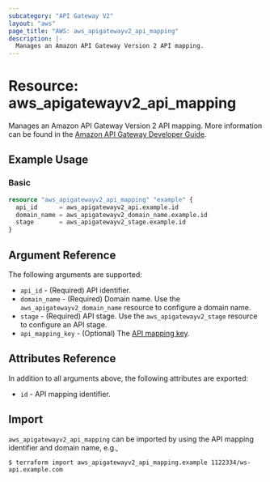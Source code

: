 ```yaml
---
subcategory: "API Gateway V2"
layout: "aws"
page_title: "AWS: aws_apigatewayv2_api_mapping"
description: |-
  Manages an Amazon API Gateway Version 2 API mapping.
---
```


# Resource: aws_apigatewayv2_api_mapping

Manages an Amazon API Gateway Version 2 API mapping.
More information can be found in the [Amazon API Gateway Developer Guide](https://docs.aws.amazon.com/apigateway/latest/developerguide/how-to-custom-domains.html).

## Example Usage

### Basic

```terraform
resource "aws_apigatewayv2_api_mapping" "example" {
  api_id      = aws_apigatewayv2_api.example.id
  domain_name = aws_apigatewayv2_domain_name.example.id
  stage       = aws_apigatewayv2_stage.example.id
}
```

## Argument Reference

The following arguments are supported:

* `api_id` - (Required) API identifier.
* `domain_name` - (Required) Domain name. Use the `aws_apigatewayv2_domain_name` resource to configure a domain name.
* `stage` - (Required) API stage. Use the `aws_apigatewayv2_stage` resource to configure an API stage.
* `api_mapping_key` - (Optional) The [API mapping key](https://docs.aws.amazon.com/apigateway/latest/developerguide/apigateway-websocket-api-mapping-template-reference.html).

## Attributes Reference

In addition to all arguments above, the following attributes are exported:

* `id` - API mapping identifier.

## Import

`aws_apigatewayv2_api_mapping` can be imported by using the API mapping identifier and domain name, e.g.,

```
$ terraform import aws_apigatewayv2_api_mapping.example 1122334/ws-api.example.com
```

